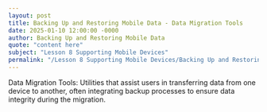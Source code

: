 ```yaml
---
layout: post
title: Backing Up and Restoring Mobile Data - Data Migration Tools
date: 2025-01-10 12:00:00 -0000
author: Backing Up and Restoring Mobile Data
quote: "content here"
subject: "Lesson 8 Supporting Mobile Devices"
permalink: "/Lesson 8 Supporting Mobile Devices/Backing Up and Restoring Mobile Data/Backing Up and Restoring Mobile Data - Data Migration Tools"
---
```


Data Migration Tools: Utilities that assist users in transferring data from one device to another, often integrating backup processes to ensure data integrity during the migration.
